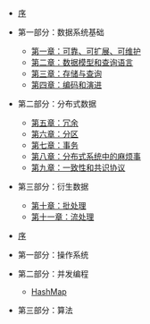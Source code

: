- [序](preface.md)
- 第一部分：数据系统基础
    * [第一章：可靠、可扩展、可维护](ch01.md)
    * [第二章：数据模型和查询语言](ch02.md)
    * [第三章：存储与查询](ch03.md)
    * [第四章：编码和演进](ch04.md)
- 第二部分：分布式数据
    * [第五章：冗余](ch05.md)
    * [第六章：分区](ch06.md)
    * [第七章：事务](ch07.md)
    * [第八章：分布式系统中的麻烦事](ch08.md)
    * [第九章：一致性和共识协议](ch09.md)
 - 第三部分：衍生数据
    * [第十章：批处理](ch10.md)
    * [第十一章：流处理](ch11.md)

    
- [序](preface.md)

- 第一部分：操作系统
  
- 第二部分：并发编程

    * [HashMap](HashMap.md)

 - 第三部分：算法
